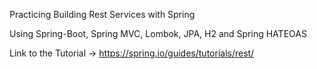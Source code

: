 Practicing Building Rest Services with Spring

Using Spring-Boot, Spring MVC, Lombok, JPA, H2 and Spring HATEOAS

Link to the Tutorial -> https://spring.io/guides/tutorials/rest/
